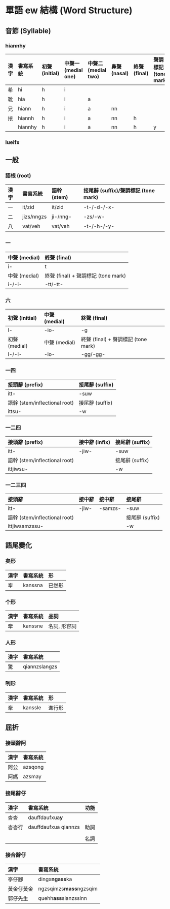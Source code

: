 # 單語 ew 結構 \(Word Structure\)

## 音節 \(Syllable\)

### hiannhy

| 漢字 | 書寫系統 | 初聲 \(initial\) | 中聲一 \(medial one\) | 中聲二 \(medial two\) | 鼻聲 \(nasal\) | 終聲 \(final\) | 聲調標記 \(tone mark\) |
| :--- | :--- | :--- | :--- | :--- | :--- | :--- | :--- |
| 希 | hi | h | i | | | | |
| 靴 | hia | h | i | a | | | |
| 兄 | hiann | h | i | a | nn | | |
| 挔 | hiannh | h | i | a | nn | h | |
| | hiannhy | h | i | a | nn | h | y |

### lueifx

## 一般

### 語根 \(root\)

| 漢字 | 書寫系統 | 語幹 \(stem\) | 接尾辭 \(suffix\)/聲調標記 \(tone mark\) |
| :--- | :--- | :--- | :--- |
| 一 | it/zid | it/zid | -t-/-d-/-x- |
| 二 | jizs/nngzs | ji-/nng- | -zs/-w- |
| 八 | vat/veh | vat/veh | -t-/-h-/-y- |

### 一

| 中聲 \(medial\) | 終聲 \(final\) |
| :--- | :--- |
| i- | t |
| 中聲 \(medial\) | 終聲 \(final\) + 聲調標記 \(tone mark\) |
| i-/-i- | -tt/-tt- |

### 六

| 初聲 \(initial\) | 中聲 \(medial\) | 終聲 \(final\) |
| :--- | :--- | :--- |
| l- | -io- | -g |
| 初聲 \(medial\) | 中聲 \(medial\) | 終聲 \(final\) + 聲調標記 \(tone mark\) |
| l-/-l- | -io- | -gg/-gg- |

### 一四

| 接頭辭 \(prefix\) | 接尾辭 \(suffix\) |
| :--- | :--- |
| itt- | -suw |
| 語幹 \(stem/inflectional root\) | 接尾辭 \(suffix\) |
| ittsu- | -w |

### 一二四

| 接頭辭 \(prefix\) | 接中辭 \(infix\) | 接尾辭 \(suffix\) |
| :--- | :--- | :--- |
| itt- | -jiw- | -suw |
| 語幹 \(stem/inflectional root\) | | 接尾辭 \(suffix\) |
| ittjiwsu- | | -w |

### 一二三四

| 接頭辭 | 接中辭 | 接中辭 | 接尾辭 |
| :--- | :--- | :--- | :--- |
| itt- | -jiw- | -samzs- | -suw |
| 語幹 \(stem/inflectional root\) | | | 接尾辭 \(suffix\) |
| ittjiwsamzssu- | | | -w |

## 語尾變化

### 矣形

| 漢字 | 書寫系統 | 形 |
| :--- | :--- | :--- |
| 牽 | kanssna | 已然形 |

### 个形

| 漢字 | 書寫系統 | 品詞 |
| :--- | :--- | :--- |
| 牽 | kanssne | 名詞, 形容詞 |

### 人形

| 漢字 | 書寫系統 |
| :--- | :--- |
| 驚 | qiannzslangzs |

### 咧形

| 漢字 | 書寫系統 | 形 |
| :--- | :--- | :--- |
| 牽 | kanssle | 進行形 |

## 屈折

### 接頭辭阿

| 漢字 | 書寫系統 |
| :--- | :--- |
| 阿公 | azsqong |
| 阿媽 | azsmay |

### 接尾辭仔

| 漢字 | 書寫系統 | 功能 |
| :--- | :--- | :--- |
| 沓沓 | dauffdaufxua**y** | |
| 沓沓行 | dauffdaufxua qiannzs | 助詞 |
| | | |
| | | 名詞 |

### 接合辭仔

| 漢字 | 書寫系統 |
| :--- | :--- |
| 亭仔腳 | dingx**ngass**ka |
| 黃金仔黃金 | ngzsqimzs**mass**ngzsqim |
| 郭仔先生 | quehh**ass**sianzssinn |
